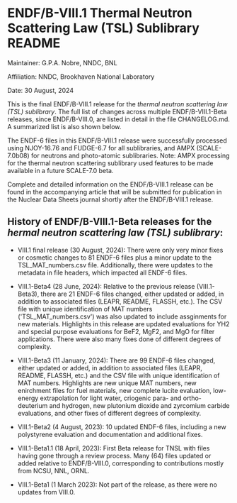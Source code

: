 ENDF/B-VIII.1 Thermal Neutron Scattering Law (TSL) Sublibrary README
==============================================================================

Maintainer: G.P.A. Nobre, NNDC, BNL

Affiliation: NNDC, Brookhaven National Laboratory

Date: 30 August, 2024


This is the final ENDF/B-VIII.1 release for the *thermal neutron scattering law (TSL) sublibrary*. The full list of changes across multiple ENDF/B-VIII.1-Beta releases, since ENDF/B-VIII.0, are listed in detail in the file CHANGELOG.md. A summarized list is also shown below.

The ENDF-6 files in this ENDF/B-VIII.1 release were successfully processed using NJOY-16.76 and FUDGE-6.7 for all sublibraries, and AMPX (SCALE-7.0b08) for neutrons and photo-atomic sublibraries.  Note: AMPX processing for the thermal neutron scattering sublibrary used features to be made available in a future SCALE-7.0 beta.

Complete and detailed information on the ENDF/B-VIII.1 release can be found in the accompanying article that will be submitted for publication in the Nuclear Data Sheets journal shortly after the ENDF/B-VIII.1 release.





History of ENDF/B-VIII.1-Beta releases for the *hermal neutron scattering law (TSL) sublibrary*:
----

* VIII.1 final release (30 August, 2024): There were only very minor fixes or cosmetic changes to 81 ENDF-6 files plus a minor update to the TSL_MAT_numbers.csv file. Additionally, there were updates to the  metadata in file headers, which impacted all ENDF-6 files.

* VIII.1-Beta4 (28 June, 2024): Relative to the previous release (VIII.1-Beta3), there are 21 ENDF-6 files changed, either updated or added, in addition to associated files (LEAPR, README, FLASSH, etc.). The CSV file with unique identification of MAT numbers ('TSL_MAT_numbers.csv') was also updated to include assginments for new materials. Highlights in this release are updated evaluations for YH2 and special purpose evaluations for BeF2, MgF2, and MgO for filter applications. There were also many fixes done of different degrees of complexity.

* VIII.1-Beta3 (11 January, 2024): There are 99 ENDF-6 files changed, either updated or added, in addition to associated files (LEAPR, README, FLASSH, etc.) and the CSV file with unique identification of MAT numbers. Highlights are new unique MAT numbers, new enirchment files for fuel materials, new complete lucite evaluation, low-energy extrapolation for light water, criogenic para- and ortho-deuterium and hydrogen, new plutonium dioxide and zyrcomium carbide evaluations, and other fixes of different degrees of complexity. 

* VIII.1-Beta2 (4 August, 2023):  10 updated ENDF-6 files, including a new polystyrene evaluation and documentation and additional fixes.

* VIII.1-Beta1.1 (18 April, 2023): First Beta release for TNSL with files having gone through a review process. Many (64) files updated or added relative to ENDF/B-VIII.0, corresponding to contributions mostly from NCSU, NNL, ORNL.

* VIII.1-Beta1 (1 March 2023): Not part of the release, as there were no updates from VIII.0.













